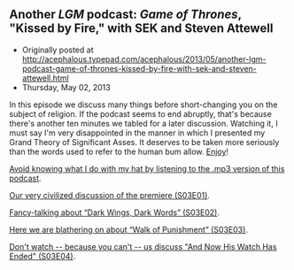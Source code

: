 ## Another <em>LGM</em> podcast: <em>Game of Thrones</em>, "Kissed by Fire," with SEK and Steven Attewell

 * Originally posted at http://acephalous.typepad.com/acephalous/2013/05/another-lgm-podcast-game-of-thrones-kissed-by-fire-with-sek-and-steven-attewell.html
 * Thursday, May 02, 2013



In this episode we discuss many things before short-changing you on the subject of religion. If the podcast seems to end abruptly, that's because there's another ten minutes we tabled for a later discussion. Watching it, I must say I'm very disappointed in the manner in which I presented my Grand Theory of Significant Asses. It deserves to be taken more seriously than the words used to refer to the human bum allow. [Enjoy](http://youtu.be/NLS7nUd40Zw)!





[Avoid knowing what I do with my hat by listening to the .mp3 version of this podcast](http://lawyersgunsmoneyblog.com/podcast/gots03e05.mp3).

[Our very civilized discussion of the premiere (S03E01)](http://www.lawyersgunsmoneyblog.com/2013/04/lgm-podcast-sek-and-steven-attewell-on-valar-dohaeris-the-season-premier-of-game-of-thrones).

[Fancy-talking about “Dark Wings, Dark Words” (S03E02)](http://www.lawyersgunsmoneyblog.com/2013/04/sek-and-attewell-lgm-podcast-style-on-game-of-thrones-dark-wings-dark-words-s03e02).

[Here we are blathering on about “Walk of Punishment” (S03E03)](http://www.lawyersgunsmoneyblog.com/2013/04/lgm-podcast-game-of-thrones-sends-sek-and-steven-attewell-on-a-walk-of-punishment).
[](http://www.lawyersgunsmoneyblog.com/2013/04/yet-another-lgm-podcast-sek-and-attewell-on-game-of-thrones-and-now-his-watch-is-done)

[Don't watch -- because you can't -- us discuss "And Now His Watch Has Ended" (S03E04)](http://www.lawyersgunsmoneyblog.com/2013/04/yet-another-lgm-podcast-sek-and-attewell-on-game-of-thrones-and-now-his-watch-is-done).

		
